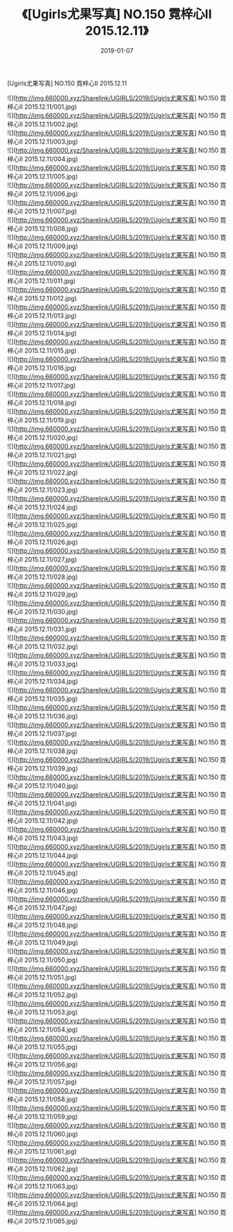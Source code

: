 ﻿---
layout: post
title:  《[Ugirls尤果写真] NO.150 霓梓心II 2015.12.11》
date:   2019-01-07
img: http://img.660000.xyz/Sharelink/UGIRLS/2019/[Ugirls尤果写真] NO.150 霓梓心II 2015.12.11/000.jpg
categories: [美女, 清纯, 唯美]
---

[Ugirls尤果写真] NO.150 霓梓心II 2015.12.11

 ![](http://img.660000.xyz/Sharelink/UGIRLS/2019/[Ugirls尤果写真] NO.150 霓梓心II 2015.12.11/001.jpg) <br>![](http://img.660000.xyz/Sharelink/UGIRLS/2019/[Ugirls尤果写真] NO.150 霓梓心II 2015.12.11/002.jpg) <br>![](http://img.660000.xyz/Sharelink/UGIRLS/2019/[Ugirls尤果写真] NO.150 霓梓心II 2015.12.11/003.jpg) <br>![](http://img.660000.xyz/Sharelink/UGIRLS/2019/[Ugirls尤果写真] NO.150 霓梓心II 2015.12.11/004.jpg) <br>![](http://img.660000.xyz/Sharelink/UGIRLS/2019/[Ugirls尤果写真] NO.150 霓梓心II 2015.12.11/005.jpg) <br>![](http://img.660000.xyz/Sharelink/UGIRLS/2019/[Ugirls尤果写真] NO.150 霓梓心II 2015.12.11/006.jpg) <br>![](http://img.660000.xyz/Sharelink/UGIRLS/2019/[Ugirls尤果写真] NO.150 霓梓心II 2015.12.11/007.jpg) <br>![](http://img.660000.xyz/Sharelink/UGIRLS/2019/[Ugirls尤果写真] NO.150 霓梓心II 2015.12.11/008.jpg) <br>![](http://img.660000.xyz/Sharelink/UGIRLS/2019/[Ugirls尤果写真] NO.150 霓梓心II 2015.12.11/009.jpg) <br>![](http://img.660000.xyz/Sharelink/UGIRLS/2019/[Ugirls尤果写真] NO.150 霓梓心II 2015.12.11/010.jpg) <br>![](http://img.660000.xyz/Sharelink/UGIRLS/2019/[Ugirls尤果写真] NO.150 霓梓心II 2015.12.11/011.jpg) <br>![](http://img.660000.xyz/Sharelink/UGIRLS/2019/[Ugirls尤果写真] NO.150 霓梓心II 2015.12.11/012.jpg) <br>![](http://img.660000.xyz/Sharelink/UGIRLS/2019/[Ugirls尤果写真] NO.150 霓梓心II 2015.12.11/013.jpg) <br>![](http://img.660000.xyz/Sharelink/UGIRLS/2019/[Ugirls尤果写真] NO.150 霓梓心II 2015.12.11/014.jpg) <br>![](http://img.660000.xyz/Sharelink/UGIRLS/2019/[Ugirls尤果写真] NO.150 霓梓心II 2015.12.11/015.jpg) <br>![](http://img.660000.xyz/Sharelink/UGIRLS/2019/[Ugirls尤果写真] NO.150 霓梓心II 2015.12.11/016.jpg) <br>![](http://img.660000.xyz/Sharelink/UGIRLS/2019/[Ugirls尤果写真] NO.150 霓梓心II 2015.12.11/017.jpg) <br>![](http://img.660000.xyz/Sharelink/UGIRLS/2019/[Ugirls尤果写真] NO.150 霓梓心II 2015.12.11/018.jpg) <br>![](http://img.660000.xyz/Sharelink/UGIRLS/2019/[Ugirls尤果写真] NO.150 霓梓心II 2015.12.11/019.jpg) <br>![](http://img.660000.xyz/Sharelink/UGIRLS/2019/[Ugirls尤果写真] NO.150 霓梓心II 2015.12.11/020.jpg) <br>![](http://img.660000.xyz/Sharelink/UGIRLS/2019/[Ugirls尤果写真] NO.150 霓梓心II 2015.12.11/021.jpg) <br>![](http://img.660000.xyz/Sharelink/UGIRLS/2019/[Ugirls尤果写真] NO.150 霓梓心II 2015.12.11/022.jpg) <br>![](http://img.660000.xyz/Sharelink/UGIRLS/2019/[Ugirls尤果写真] NO.150 霓梓心II 2015.12.11/023.jpg) <br>![](http://img.660000.xyz/Sharelink/UGIRLS/2019/[Ugirls尤果写真] NO.150 霓梓心II 2015.12.11/024.jpg) <br>![](http://img.660000.xyz/Sharelink/UGIRLS/2019/[Ugirls尤果写真] NO.150 霓梓心II 2015.12.11/025.jpg) <br>![](http://img.660000.xyz/Sharelink/UGIRLS/2019/[Ugirls尤果写真] NO.150 霓梓心II 2015.12.11/026.jpg) <br>![](http://img.660000.xyz/Sharelink/UGIRLS/2019/[Ugirls尤果写真] NO.150 霓梓心II 2015.12.11/027.jpg) <br>![](http://img.660000.xyz/Sharelink/UGIRLS/2019/[Ugirls尤果写真] NO.150 霓梓心II 2015.12.11/028.jpg) <br>![](http://img.660000.xyz/Sharelink/UGIRLS/2019/[Ugirls尤果写真] NO.150 霓梓心II 2015.12.11/029.jpg) <br>![](http://img.660000.xyz/Sharelink/UGIRLS/2019/[Ugirls尤果写真] NO.150 霓梓心II 2015.12.11/030.jpg) <br>![](http://img.660000.xyz/Sharelink/UGIRLS/2019/[Ugirls尤果写真] NO.150 霓梓心II 2015.12.11/031.jpg) <br>![](http://img.660000.xyz/Sharelink/UGIRLS/2019/[Ugirls尤果写真] NO.150 霓梓心II 2015.12.11/032.jpg) <br>![](http://img.660000.xyz/Sharelink/UGIRLS/2019/[Ugirls尤果写真] NO.150 霓梓心II 2015.12.11/033.jpg) <br>![](http://img.660000.xyz/Sharelink/UGIRLS/2019/[Ugirls尤果写真] NO.150 霓梓心II 2015.12.11/034.jpg) <br>![](http://img.660000.xyz/Sharelink/UGIRLS/2019/[Ugirls尤果写真] NO.150 霓梓心II 2015.12.11/035.jpg) <br>![](http://img.660000.xyz/Sharelink/UGIRLS/2019/[Ugirls尤果写真] NO.150 霓梓心II 2015.12.11/036.jpg) <br>![](http://img.660000.xyz/Sharelink/UGIRLS/2019/[Ugirls尤果写真] NO.150 霓梓心II 2015.12.11/037.jpg) <br>![](http://img.660000.xyz/Sharelink/UGIRLS/2019/[Ugirls尤果写真] NO.150 霓梓心II 2015.12.11/038.jpg) <br>![](http://img.660000.xyz/Sharelink/UGIRLS/2019/[Ugirls尤果写真] NO.150 霓梓心II 2015.12.11/039.jpg) <br>![](http://img.660000.xyz/Sharelink/UGIRLS/2019/[Ugirls尤果写真] NO.150 霓梓心II 2015.12.11/040.jpg) <br>![](http://img.660000.xyz/Sharelink/UGIRLS/2019/[Ugirls尤果写真] NO.150 霓梓心II 2015.12.11/041.jpg) <br>![](http://img.660000.xyz/Sharelink/UGIRLS/2019/[Ugirls尤果写真] NO.150 霓梓心II 2015.12.11/042.jpg) <br>![](http://img.660000.xyz/Sharelink/UGIRLS/2019/[Ugirls尤果写真] NO.150 霓梓心II 2015.12.11/043.jpg) <br>![](http://img.660000.xyz/Sharelink/UGIRLS/2019/[Ugirls尤果写真] NO.150 霓梓心II 2015.12.11/044.jpg) <br>![](http://img.660000.xyz/Sharelink/UGIRLS/2019/[Ugirls尤果写真] NO.150 霓梓心II 2015.12.11/045.jpg) <br>![](http://img.660000.xyz/Sharelink/UGIRLS/2019/[Ugirls尤果写真] NO.150 霓梓心II 2015.12.11/046.jpg) <br>![](http://img.660000.xyz/Sharelink/UGIRLS/2019/[Ugirls尤果写真] NO.150 霓梓心II 2015.12.11/047.jpg) <br>![](http://img.660000.xyz/Sharelink/UGIRLS/2019/[Ugirls尤果写真] NO.150 霓梓心II 2015.12.11/048.jpg) <br>![](http://img.660000.xyz/Sharelink/UGIRLS/2019/[Ugirls尤果写真] NO.150 霓梓心II 2015.12.11/049.jpg) <br>![](http://img.660000.xyz/Sharelink/UGIRLS/2019/[Ugirls尤果写真] NO.150 霓梓心II 2015.12.11/050.jpg) <br>![](http://img.660000.xyz/Sharelink/UGIRLS/2019/[Ugirls尤果写真] NO.150 霓梓心II 2015.12.11/051.jpg) <br>![](http://img.660000.xyz/Sharelink/UGIRLS/2019/[Ugirls尤果写真] NO.150 霓梓心II 2015.12.11/052.jpg) <br>![](http://img.660000.xyz/Sharelink/UGIRLS/2019/[Ugirls尤果写真] NO.150 霓梓心II 2015.12.11/053.jpg) <br>![](http://img.660000.xyz/Sharelink/UGIRLS/2019/[Ugirls尤果写真] NO.150 霓梓心II 2015.12.11/054.jpg) <br>![](http://img.660000.xyz/Sharelink/UGIRLS/2019/[Ugirls尤果写真] NO.150 霓梓心II 2015.12.11/055.jpg) <br>![](http://img.660000.xyz/Sharelink/UGIRLS/2019/[Ugirls尤果写真] NO.150 霓梓心II 2015.12.11/056.jpg) <br>![](http://img.660000.xyz/Sharelink/UGIRLS/2019/[Ugirls尤果写真] NO.150 霓梓心II 2015.12.11/057.jpg) <br>![](http://img.660000.xyz/Sharelink/UGIRLS/2019/[Ugirls尤果写真] NO.150 霓梓心II 2015.12.11/058.jpg) <br>![](http://img.660000.xyz/Sharelink/UGIRLS/2019/[Ugirls尤果写真] NO.150 霓梓心II 2015.12.11/059.jpg) <br>![](http://img.660000.xyz/Sharelink/UGIRLS/2019/[Ugirls尤果写真] NO.150 霓梓心II 2015.12.11/060.jpg) <br>![](http://img.660000.xyz/Sharelink/UGIRLS/2019/[Ugirls尤果写真] NO.150 霓梓心II 2015.12.11/061.jpg) <br>![](http://img.660000.xyz/Sharelink/UGIRLS/2019/[Ugirls尤果写真] NO.150 霓梓心II 2015.12.11/062.jpg) <br>![](http://img.660000.xyz/Sharelink/UGIRLS/2019/[Ugirls尤果写真] NO.150 霓梓心II 2015.12.11/063.jpg) <br>![](http://img.660000.xyz/Sharelink/UGIRLS/2019/[Ugirls尤果写真] NO.150 霓梓心II 2015.12.11/064.jpg) <br>![](http://img.660000.xyz/Sharelink/UGIRLS/2019/[Ugirls尤果写真] NO.150 霓梓心II 2015.12.11/065.jpg) <br>